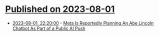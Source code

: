 # [Published on 2023-08-01](index.md)

* [2023-08-01, 22:20:00](https://meta.slashdot.org/story/23/08/01/2116240/meta-is-reportedly-planning-an-abe-lincoln-chatbot-as-part-of-a-public-ai-push?utm_source=rss1.0mainlinkanon&utm_medium=feed) - [Meta Is Reportedly Planning An Abe Lincoln Chatbot As Part of a Public AI Push](https://meta.slashdot.org/story/23/08/01/2116240/meta-is-reportedly-planning-an-abe-lincoln-chatbot-as-part-of-a-public-ai-push?utm_source=rss1.0mainlinkanon&utm_medium=feed)
